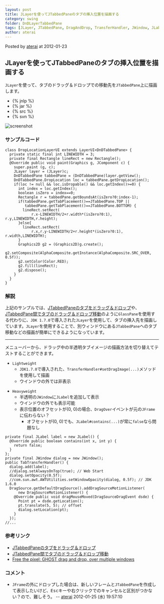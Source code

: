 ```yaml
---
layout: post
title: JLayerを使ってJTabbedPaneのタブの挿入位置を描画する
category: swing
folder: DnDLayerTabbedPane
tags: [JLayer, JTabbedPane, DragAndDrop, TransferHandler, JWindow, JLabel]
author: aterai
---
```


Posted by [aterai](http://terai.xrea.jp/aterai.html) at 2012-01-23

## JLayerを使ってJTabbedPaneのタブの挿入位置を描画する
`JLayer`を使って、タブのドラッグ＆ドロップでの移動先を`JTabbedPane`上に描画します。

- {% jnlp %}
- {% jar %}
- {% src %}
- {% svn %}

<!-- dummy comment line for breaking list -->

![screenshot](https://lh3.googleusercontent.com/-xX0rzgauC5c/Txz4AxE_u2I/AAAAAAAABIM/jHQdxU1yP9g/s800/DnDLayerTabbedPane.png)

### サンプルコード
<pre class="prettyprint"><code>class DropLocationLayerUI extends LayerUI&lt;DnDTabbedPane&gt; {
  private static final int LINEWIDTH = 3;
  private final Rectangle lineRect = new Rectangle();
  @Override public void paint(Graphics g, JComponent c) {
    super.paint (g, c);
    JLayer layer = (JLayer)c;
    DnDTabbedPane tabbedPane = (DnDTabbedPane)layer.getView();
    DnDTabbedPane.DropLocation loc = tabbedPane.getDropLocation();
    if(loc != null &amp;&amp; loc.isDropable() &amp;&amp; loc.getIndex()&gt;=0) {
      int index = loc.getIndex();
      boolean isZero = index==0;
      Rectangle r = tabbedPane.getBoundsAt(isZero?0:index-1);
      if(tabbedPane.getTabPlacement()==JTabbedPane.TOP ||
         tabbedPane.getTabPlacement()==JTabbedPane.BOTTOM) {
        lineRect.setRect(
            r.x-LINEWIDTH/2+r.width*(isZero?0:1), r.y,LINEWIDTH,r.height);
      }else{
        lineRect.setRect(
            r.x,r.y-LINEWIDTH/2+r.height*(isZero?0:1), r.width,LINEWIDTH);
      }
      Graphics2D g2 = (Graphics2D)g.create();
      g2.setComposite(AlphaComposite.getInstance(AlphaComposite.SRC_OVER, 0.5f));
      g2.setColor(Color.RED);
      g2.fill(lineRect);
      g2.dispose();
    }
  }
}
</code></pre>

### 解説
上記のサンプルでは、[JTabbedPaneのタブをドラッグ＆ドロップ](http://terai.xrea.jp/Swing/DnDTabbedPane.html)や、[JTabbedPane間でタブのドラッグ＆ドロップ移動](http://terai.xrea.jp/Swing/DnDExportTabbedPane.html)のように`GlassPane`を使用する代わりに、`JDK 1.7.0`で導入された`JLayer`を使用して、タブの挿入先を描画しています。`JLayer`を使用することで、別ウィンドウにある`JTabbedPane`へのタブ移動などの描画が簡単にできるようになっています。

- - - -
メニューバーから、ドラッグ中の半透明タブイメージの描画方法を切り替えてテストすることができます。

- `Lightweight`
    - `JDK1.7.0`で導入された、`TransferHandler#setDragImage(...)`メソッドを使用して描画
    - ウインドウの外では非表示

<!-- dummy comment line for breaking list -->

- `Heavyweight`
    - 半透明の`JWindow`に`JLabel`を追加して表示
    - ウインドウの外でも表示可能
    - 表示位置のオフセットが(0, 0)の場合、`DragOver`イベントが元の`JFrame`に伝わらない？
        - オフセットが(0, 0)でも、`JLabel#contains(...)`が常に`false`なら問題なし

<!-- dummy comment line for breaking list -->

<pre class="prettyprint"><code>private final JLabel label = new JLabel() {
  @Override public boolean contains(int x, int y) {
    return false;
  }
};
private final JWindow dialog = new JWindow();
public TabTransferHandler() {
  dialog.add(label);
  //dialog.setAlwaysOnTop(true); // Web Start
  dialog.setOpacity(0.5f);
  //com.sun.awt.AWTUtilities.setWindowOpacity(dialog, 0.5f); // JDK 1.6.0
  DragSource.getDefaultDragSource().addDragSourceMotionListener(
      new DragSourceMotionListener() {
    @Override public void dragMouseMoved(DragSourceDragEvent dsde) {
      Point pt = dsde.getLocation();
      pt.translate(5, 5); // offset
      dialog.setLocation(pt);
    }
  });
//...
</code></pre>

### 参考リンク
- [JTabbedPaneのタブをドラッグ＆ドロップ](http://terai.xrea.jp/Swing/DnDTabbedPane.html)
- [JTabbedPane間でタブのドラッグ＆ドロップ移動](http://terai.xrea.jp/Swing/DnDExportTabbedPane.html)
- [Free the pixel: GHOST drag and drop, over multiple windows](http://free-the-pixel.blogspot.com/2010/04/ghost-drag-and-drop-over-multiple.html)

<!-- dummy comment line for breaking list -->

### コメント
- `JFrame`の外にドロップした場合は、新しいフレームと`JTabbedPane`を作成して表示したいけど、<kbd>Esc</kbd>キーや右クリックでのキャンセルと区別がつかない？ので、難しそう。 -- [aterai](http://terai.xrea.jp/aterai.html) 2012-01-25 (水) 19:57:10

<!-- dummy comment line for breaking list -->

